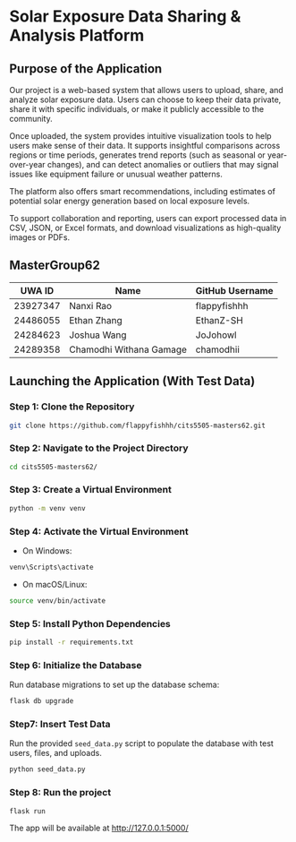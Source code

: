 # Solar Exposure Data Sharing & Analysis Platform

## Purpose of the Application

Our project is a web-based system that allows users to upload, share, and analyze solar exposure data. Users can choose to keep their data private, share it with specific individuals, or make it publicly accessible to the community.

Once uploaded, the system provides intuitive visualization tools to help users make sense of their data. It supports insightful comparisons across regions or time periods, generates trend reports (such as seasonal or year-over-year changes), and can detect anomalies or outliers that may signal issues like equipment failure or unusual weather patterns.

The platform also offers smart recommendations, including estimates of potential solar energy generation based on local exposure levels.

To support collaboration and reporting, users can export processed data in CSV, JSON, or Excel formats, and download visualizations as high-quality images or PDFs.

## MasterGroup62

| UWA ID   | Name                    | GitHub Username |
| -------- | ----------------------- | --------------- |
| 23927347 | Nanxi Rao               | flappyfishhh    |
| 24486055 | Ethan Zhang             | EthanZ-SH       |
| 24284623 | Joshua Wang             | JoJohowl        |
| 24289358 | Chamodhi Withana Gamage | chamodhii       |

## Launching the Application (With Test Data)

### Step 1: Clone the Repository

```bash
git clone https://github.com/flappyfishhh/cits5505-masters62.git
```

### Step 2: Navigate to the Project Directory

```bash
cd cits5505-masters62/
```

### Step 3: Create a Virtual Environment

```bash
python -m venv venv
```

### Step 4: Activate the Virtual Environment

- On Windows:

```bash
venv\Scripts\activate
```

- On macOS/Linux:

```bash
source venv/bin/activate
```

### Step 5: Install Python Dependencies

```bash
pip install -r requirements.txt
```

### Step 6: Initialize the Database
Run database migrations to set up the database schema:

```bash
flask db upgrade
```

### Step7: Insert Test Data
Run the provided `seed_data.py` script to populate the database with test users, files, and uploads.

```bash
python seed_data.py
```

### Step 8: Run the project

```bash
flask run
```

The app will be available at http://127.0.0.1:5000/
